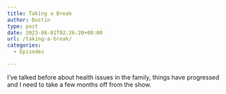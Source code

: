 ```yaml
---
title: Taking a Break
author: Dustin
type: post
date: 2023-06-01T02:26:20+00:00
url: /taking-a-break/
categories:
  - Episodes

---
```

<div id="buzzsprout-player-12957598"></div><script src="https://www.buzzsprout.com/1983601/12957598-taking-a-break.js?container_id=buzzsprout-player-12957598&player=small" type="text/javascript" charset="utf-8"></script>

  
I&#8217;ve talked before about health issues in the family, things have progressed and I need to take a few months off from the show.